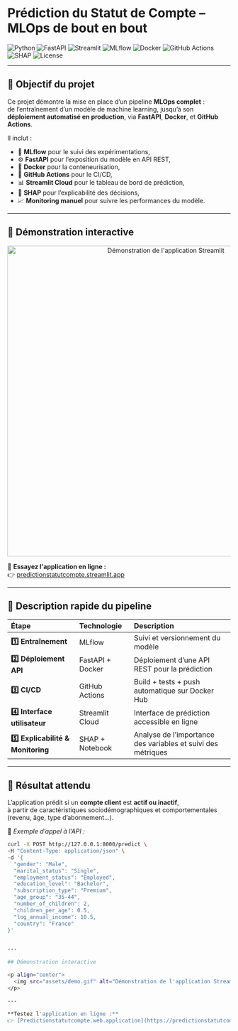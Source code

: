 # Prédiction du Statut de Compte – MLOps de bout en bout
![Python](https://img.shields.io/badge/Python-3.11+-3776AB?logo=python&logoColor=white)
![FastAPI](https://img.shields.io/badge/API-FastAPI-009688?logo=fastapi&logoColor=white)
![Streamlit](https://img.shields.io/badge/Dashboard-Streamlit-FF4B4B?logo=streamlit&logoColor=white)
![MLflow](https://img.shields.io/badge/Tracking-MLflow-0194E2?logo=mlflow&logoColor=white)
![Docker](https://img.shields.io/badge/Container-Docker-2496ED?logo=docker&logoColor=white)
![GitHub Actions](https://img.shields.io/badge/CI/CD-GitHub_Actions-2088FF?logo=githubactions&logoColor=white)
![SHAP](https://img.shields.io/badge/Explainability-SHAP-FE7A16?logo=plotly&logoColor=white)
![License](https://img.shields.io/badge/License-MIT-green)

---

## 🎯 Objectif du projet

Ce projet démontre la mise en place d’un pipeline **MLOps complet** :  
de l’entraînement d’un modèle de machine learning, jusqu’à son **déploiement automatisé en production**, via **FastAPI**, **Docker**, et **GitHub Actions**.

Il inclut :
- 🧩 **MLflow** pour le suivi des expérimentations,  
- ⚙️ **FastAPI** pour l’exposition du modèle en API REST,  
- 🐳 **Docker** pour la conteneurisation,  
- 🔁 **GitHub Actions** pour le CI/CD,  
- 📊 **Streamlit Cloud** pour le tableau de bord de prédiction,  
- 🧮 **SHAP** pour l’explicabilité des décisions,  
- 📈 **Monitoring manuel** pour suivre les performances du modèle.

---

## 🎥 Démonstration interactive

<p align="center">
  <img src="assets/demo.gif" alt="Démonstration de l'application Streamlit" width="700"/>
</p>

🚀 **Essayez l'application en ligne :**  
👉 [predictionstatutcompte.streamlit.app](https://predictionstatutcompte-kfxgmqeampjqfsoe6nbpjq.streamlit.app/)

---

## 🧩 Description rapide du pipeline

| Étape | Technologie | Description |
|:------|:-------------|:------------|
| **1️⃣ Entraînement** | MLflow | Suivi et versionnement du modèle |
| **2️⃣ Déploiement API** | FastAPI + Docker | Déploiement d’une API REST pour la prédiction |
| **3️⃣ CI/CD** | GitHub Actions | Build + tests + push automatique sur Docker Hub |
| **4️⃣ Interface utilisateur** | Streamlit Cloud | Interface de prédiction accessible en ligne |
| **5️⃣ Explicabilité & Monitoring** | SHAP + Notebook | Analyse de l’importance des variables et suivi des métriques |

---

## 🧠 Résultat attendu

L’application prédit si un **compte client** est **actif ou inactif**,  
à partir de caractéristiques sociodémographiques et comportementales (revenu, âge, type d’abonnement...).

💬 *Exemple d’appel à l’API :*
```bash
curl -X POST http://127.0.0.1:8000/predict \
-H "Content-Type: application/json" \
-d '{
  "gender": "Male",
  "marital_status": "Single",
  "employment_status": "Employed",
  "education_level": "Bachelor",
  "subscription_type": "Premium",
  "age_group": "35-44",
  "number_of_children": 2,
  "children_per_age": 0.5,
  "log_annual_income": 10.5,
  "country": "France"
}'


---

## Démonstration interactive

<p align="center">
  <img src="assets/demo.gif" alt="Démonstration de l'application Streamlit" width="700"/>
</p>   

---

**Testez l'application en ligne :**
👉 [Predictionstatutcompte.web.application](https://predictionstatutcompte-kfxgmqeampjqfsoe6nbpjq.streamlit.app/)
